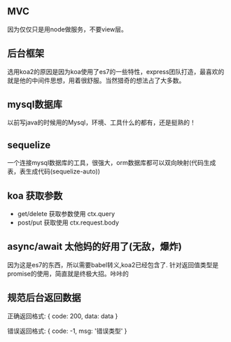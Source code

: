 ## MVC
因为仅仅只是用node做服务，不要view层。
## 后台框架

选用koa2的原因是因为koa使用了es7的一些特性，express团队打造，最喜欢的就是他的中间件思想，用着很舒服。当然猎奇的想法占了大多数。

## mysql数据库

以前写java的时候用的Mysql，环境、工具什么的都有，还是挺熟的！

## sequelize

一个连接mysql数据库的工具，很强大，orm数据库都可以双向映射(代码生成表，表生成代码(sequelize-auto))

## koa 获取参数

- get/delete 获取参数使用 ctx.query
- post/put 获取使用 ctx.request.body

## async/await 太他妈的好用了(无敌，爆炸)

因为这是es7的东西，所以需要babel转义,koa2已经包含了.
针对返回值类型是promise的使用，简直就是终极大招。咔咔的

## 规范后台返回数据

正确返回格式: {
  code: 200,
  data: data
}

错误返回格式: {
  code: -1,
  msg: '错误类型'
}